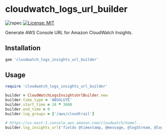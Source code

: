 # cloudwatch_logs_url_builder

![rspec](https://github.com/naomichi-y/cloudwatch_logs_insights_url_builder/actions/workflows/rspec.yml/badge.svg)
[![License: MIT](https://img.shields.io/badge/License-MIT-yellow.svg)](https://opensource.org/licenses/MIT)

Generate AWS Console URL for Amazon CloudWatch Insights.

## Installation

```ruby
gem 'cloudwatch_logs_insights_url_builder'
```

## Usage

```ruby
require 'cloudwatch_logs_insights_url_builder'

builder = CloudWatchLogsInsightsUrlBuilder.new
builder.time_type = 'ABSOLUTE'
builder.start_time = 24 * 3600
builder.end_time = 0
builder.log_groups = ['/aws/cloudtrail']

# https://us-east-1.console.aws.amazon.com/cloudwatch/home?...
builder.log_insights_url('fields @timestamp, @message, @logStream, @log\n| sort @timestamp desc\n| limit 2')
```

